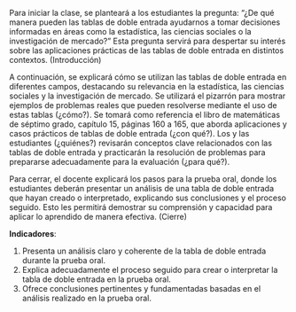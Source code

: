 Para iniciar la clase, se planteará a los estudiantes la pregunta: “¿De qué manera pueden las tablas de doble entrada ayudarnos a tomar decisiones informadas en áreas como la estadística, las ciencias sociales o la investigación de mercado?” Esta pregunta servirá para despertar su interés sobre las aplicaciones prácticas de las tablas de doble entrada en distintos contextos. (Introducción)

A continuación, se explicará cómo se utilizan las tablas de doble entrada en diferentes campos, destacando su relevancia en la estadística, las ciencias sociales y la investigación de mercado. Se utilizará el pizarrón para mostrar ejemplos de problemas reales que pueden resolverse mediante el uso de estas tablas (¿cómo?). Se tomará como referencia el libro de matemáticas de séptimo grado, capítulo 15, páginas 160 a 165, que aborda aplicaciones y casos prácticos de tablas de doble entrada (¿con qué?). Los y las estudiantes (¿quiénes?) revisarán conceptos clave relacionados con las tablas de doble entrada y practicarán la resolución de problemas para prepararse adecuadamente para la evaluación (¿para qué?).

Para cerrar, el docente explicará los pasos para la prueba oral, donde los estudiantes deberán presentar un análisis de una tabla de doble entrada que hayan creado o interpretado, explicando sus conclusiones y el proceso seguido. Esto les permitirá demostrar su comprensión y capacidad para aplicar lo aprendido de manera efectiva. (Cierre)

**Indicadores**:

1. Presenta un análisis claro y coherente de la tabla de doble entrada durante la prueba oral.
2. Explica adecuadamente el proceso seguido para crear o interpretar la tabla de doble entrada en la prueba oral.
3. Ofrece conclusiones pertinentes y fundamentadas basadas en el análisis realizado en la prueba oral.